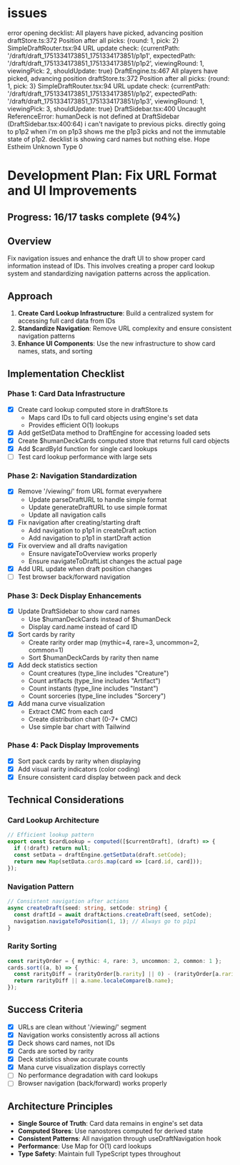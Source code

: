 # issues

<issue>
  error opening decklist:
  <log>
    All players have picked, advancing position
draftStore.ts:372 Position after all picks: {round: 1, pick: 2}
SimpleDraftRouter.tsx:94 URL update check: {currentPath: '/draft/draft_1751334173851_1751334173851/p1p1', expectedPath: '/draft/draft_1751334173851_1751334173851/p1p2', viewingRound: 1, viewingPick: 2, shouldUpdate: true}
DraftEngine.ts:467 All players have picked, advancing position
draftStore.ts:372 Position after all picks: {round: 1, pick: 3}
SimpleDraftRouter.tsx:94 URL update check: {currentPath: '/draft/draft_1751334173851_1751334173851/p1p2', expectedPath: '/draft/draft_1751334173851_1751334173851/p1p3', viewingRound: 1, viewingPick: 3, shouldUpdate: true}
DraftSidebar.tsx:400 Uncaught ReferenceError: humanDeck is not defined
    at DraftSidebar (DraftSidebar.tsx:400:64)
  </log>
</issue>

<issue>
  i can't navigate to previous picks. directly going to p1p2 when i'm on p1p3 shows me the p1p3 picks and not the immutable state of p1p2.
</issue>


<issue>
  decklist is showing card names but nothing else.
  <log>
    Hope Estheim
    Unknown Type
    0
  </log>
</issue>

# Development Plan: Fix URL Format and UI Improvements

## Progress: 16/17 tasks complete (94%)

## Overview
Fix navigation issues and enhance the draft UI to show proper card information instead of IDs. This involves creating a proper card lookup system and standardizing navigation patterns across the application.

## Approach
1. **Create Card Lookup Infrastructure**: Build a centralized system for accessing full card data from IDs
2. **Standardize Navigation**: Remove URL complexity and ensure consistent navigation patterns
3. **Enhance UI Components**: Use the new infrastructure to show card names, stats, and sorting

## Implementation Checklist

### Phase 1: Card Data Infrastructure
- [x] Create card lookup computed store in draftStore.ts
  - Maps card IDs to full card objects using engine's set data
  - Provides efficient O(1) lookups
- [x] Add getSetData method to DraftEngine for accessing loaded sets
- [x] Create $humanDeckCards computed store that returns full card objects
- [x] Add $cardById function for single card lookups
- [ ] Test card lookup performance with large sets

### Phase 2: Navigation Standardization
- [x] Remove '/viewing/' from URL format everywhere
  - Update parseDraftURL to handle simple format
  - Update generateDraftURL to use simple format
  - Update all navigation calls
- [x] Fix navigation after creating/starting draft
  - Add navigation to p1p1 in createDraft action
  - Add navigation to p1p1 in startDraft action
- [x] Fix overview and all drafts navigation
  - Ensure navigateToOverview works properly
  - Ensure navigateToDraftList changes the actual page
- [x] Add URL update when draft position changes
- [ ] Test browser back/forward navigation

### Phase 3: Deck Display Enhancements
- [x] Update DraftSidebar to show card names
  - Use $humanDeckCards instead of $humanDeck
  - Display card.name instead of card ID
- [x] Sort cards by rarity
  - Create rarity order map (mythic=4, rare=3, uncommon=2, common=1)
  - Sort $humanDeckCards by rarity then name
- [x] Add deck statistics section
  - Count creatures (type_line includes "Creature")
  - Count artifacts (type_line includes "Artifact")
  - Count instants (type_line includes "Instant")
  - Count sorceries (type_line includes "Sorcery")
- [x] Add mana curve visualization
  - Extract CMC from each card
  - Create distribution chart (0-7+ CMC)
  - Use simple bar chart with Tailwind

### Phase 4: Pack Display Improvements
- [x] Sort pack cards by rarity when displaying
- [x] Add visual rarity indicators (color coding)
- [x] Ensure consistent card display between pack and deck

## Technical Considerations

### Card Lookup Architecture
```typescript
// Efficient lookup pattern
export const $cardLookup = computed([$currentDraft], (draft) => {
  if (!draft) return null;
  const setData = draftEngine.getSetData(draft.setCode);
  return new Map(setData.cards.map(card => [card.id, card]));
});
```

### Navigation Pattern
```typescript
// Consistent navigation after actions
async createDraft(seed: string, setCode: string) {
  const draftId = await draftActions.createDraft(seed, setCode);
  navigation.navigateToPosition(1, 1); // Always go to p1p1
}
```

### Rarity Sorting
```typescript
const rarityOrder = { mythic: 4, rare: 3, uncommon: 2, common: 1 };
cards.sort((a, b) => {
  const rarityDiff = (rarityOrder[b.rarity] || 0) - (rarityOrder[a.rarity] || 0);
  return rarityDiff || a.name.localeCompare(b.name);
});
```

## Success Criteria
- [x] URLs are clean without '/viewing/' segment
- [x] Navigation works consistently across all actions
- [x] Deck shows card names, not IDs
- [x] Cards are sorted by rarity
- [x] Deck statistics show accurate counts
- [x] Mana curve visualization displays correctly
- [ ] No performance degradation with card lookups
- [ ] Browser navigation (back/forward) works properly

## Architecture Principles
- **Single Source of Truth**: Card data remains in engine's set data
- **Computed Stores**: Use nanostores computed for derived state
- **Consistent Patterns**: All navigation through useDraftNavigation hook
- **Performance**: Use Map for O(1) card lookups
- **Type Safety**: Maintain full TypeScript types throughout
